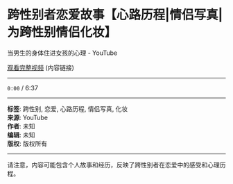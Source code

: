 # 跨性别者恋爱故事【心路历程|情侣写真|为跨性别情侣化妆】

当男生的身体住进女孩的心理 - YouTube

[观看完整视频](https://www.youtube.com/watch?v=xxxxx)  (内容链接)

---

`0:00` / 6:37

---

**标签**: 跨性别, 恋爱, 心路历程, 情侣写真, 化妆  
**来源**: YouTube  
**作者**: 未知  
**编辑**: 未知  
**版权**: 版权所有

---

请注意，内容可能包含个人故事和经历，反映了跨性别者在恋爱中的感受和心理历程。